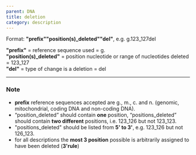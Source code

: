 ```yaml
---
parent: DNA
title: deletion
category: description
---
```


Format:  **"prefix""position(s)_deleted""del"**,  e.g. g.123_127del

**"prefix"**  =  reference sequence used  =  g.<br>
**"position(s)_deleted"**  =  position nucleotide or range of nucleotides deleted  =  123_127<br>
**"del"**  =  type of change is a deletion =  del

---

### Note

*	**prefix** reference sequences accepted are g., m., c. and n. (genomic, mitochondrial, coding DNA and non-coding DNA).
*	“position\_deleted” should contain **one** position, “positions\_deleted” should contain **two different** positions, i.e. 123\_126 but not 123\_123.
*	"positions_deleted" should be listed from **5' to 3'**, e.g. 123_126 but not 126_123.
*	for all descriptions the **most 3 position** possible is arbitrarily assigned to have been deleted (**3'rule**)
